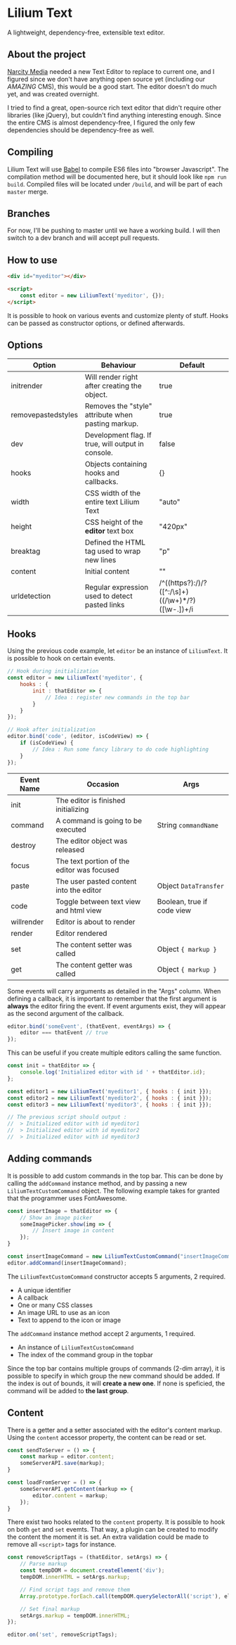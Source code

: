 # Lilium Text
A lightweight, dependency-free, extensible text editor. 

## About the project
[Narcity Media](https://github.com/narcitymedia/) needed a new Text Editor to replace to current one, and I figured since we don't have anything open source yet (including our *AMAZING* CMS), this would be a good start. The editor doesn't do much yet, and was created overnight. 

I tried to find a great, open-source rich text editor that didn't require other libraries (like jQuery), but couldn't find anything interesting enough. Since the entire CMS is almost dependency-free, I figured the only few dependencies should be dependency-free as well. 

## Compiling
Lilium Text will use [Babel](https://babeljs.io/) to compile ES6 files into "browser Javascript". The compilation method will be documented here, but it should look like `npm run build`. Compiled files will be located under `/build`, and will be part of each `master` merge. 

## Branches
For now, I'll be pushing to master until we have a working build. I will then switch to a dev branch and will accept pull requests. 

## How to use
```html
<div id="myeditor"></div>

<script>
    const editor = new LiliumText('myeditor', {});
</script>
```

It is possible to hook on various events and customize plenty of stuff. Hooks can be passed as constructor options, or defined afterwards. 

## Options
| Option              | Behaviour                                          | Default                                                 |
| ------------------- | -------------------------------------------------- | ------------------------------------------------------- |
| initrender          | Will render right after creating the object.       | true                                                    |
| removepastedstyles  | Removes the "style" attribute when pasting markup. | true                                                    |
| dev                 | Development flag. If true, will output in console. | false                                                   |
| hooks               | Objects containing hooks and callbacks.            | {}                                                      |
| width               | CSS width of the entire text Lilium Text           | "auto"                                                  |
| height              | CSS height of the **editor** text box              | "420px"                                                 |
| breaktag            | Defined the HTML tag used to wrap new lines        | "p"                                                     |
| content             | Initial content                                    | ""                                                      |
| urldetection        | Regular expression used to detect pasted links     | /^((https?):\/)\/?([^:\/\s]+)((\/\w+)*\/?)([\w\-\.])+/i |

## Hooks
Using the previous code example, let `editor` be an instance of `LiliumText`. It is possible to hook on certain events.
```javascript
// Hook during initialization
const editor = new LiliumText('myeditor', {
    hooks : {
        init : thatEditor => {
            // Idea : register new commands in the top bar
        }
    }
});

// Hook after initialization
editor.bind('code', (editor, isCodeView) => {
    if (isCodeView) {
        // Idea : Run some fancy library to do code highlighting
    }
});
```

| Event Name | Occasion                                     | Args                          |
| ---------- | -------------------------------------------- | ----------------------------- |
| init       | The editor is finished initializing          |                               |
| command    | A command is going to be executed            | String `commandName`          |
| destroy    | The editor object was released               |                               |
| focus      | The text portion of the editor was focused   |                               |
| paste      | The user pasted content into the editor      | Object `DataTransfer`         |
| code       | Toggle between text view and html view       | Boolean, true if code view    |
| willrender | Editor is about to render                    |                               |
| render     | Editor rendered                              |                               |
| set        | The content setter was called                | Object `{ markup }`           |
| get        | The content getter was called                | Object `{ markup }`           |

Some events will carry arguments as detailed in the "Args" column. When defining a callback, it is important to remember that the first argument is **always** the editor firing the event. If event arguments exist, they will appear as the second argument of the callback. 
```javascript
editor.bind('someEvent', (thatEvent, eventArgs) => {
    editor === thatEvent // true
});
```

This can be useful if you create multiple editors calling the same function. 
```javascript
const init = thatEditor => {
    console.log('Initialized editor with id ' + thatEditor.id);
};

const editor1 = new LiliumText('myeditor1', { hooks : { init }});
const editor2 = new LiliumText('myeditor2', { hooks : { init }});
const editor3 = new LiliumText('myeditor3', { hooks : { init }});

// The previous script should output : 
//  > Initialized editor with id myeditor1 
//  > Initialized editor with id myeditor2
//  > Initialized editor with id myeditor3
```

## Adding commands
It is possible to add custom commands in the top bar. This can be done by calling the `addCommand` instance method, and by passing a new `LiliumTextCustomCommand` object. The following example takes for granted that the programmer uses FontAwesome. 
```javascript
const insertImage = thatEditor => {
    // Show an image picker
    someImagePicker.show(img => {
        // Insert image in content
    });
}

const insertImageCommand = new LiliumTextCustomCommand("insertImageCommand", insertImage, 'far fa-image');
editor.addCommand(insertImageCommand);
```

The `LiliumTextCustomCommand` constructor accepts 5 arguments, 2 required.
 - A unique identifier
 - A callback
 - One or many CSS classes
 - An image URL to use as an icon
 - Text to append to the icon or image

The `addCommand` instance method accept 2 arguments, 1 required.
 - An instance of `LiliumTextCustomCommand`
 - The index of the command group in the topbar

Since the top bar contains multiple groups of commands (2-dim array), it is possible to specify in which group the new command should be added. If the index is out of bounds, it will **create a new one**. If none is speficied, the command will be added to **the last group**.

## Content
There is a getter and a setter associated with the editor's content markup. Using the `content` accessor property, the content can be read or set. 
```javascript
const sendToServer = () => {
    const markup = editor.content;
    someServerAPI.save(markup);
}

const loadFromServer = () => {
    someServerAPI.getContent(markup => {
        editor.content = markup;
    });
}
```

There exist two hooks related to the `content` property. It is possible to hook on both `get` and `set` evemts. That way, a plugin can be created to modify the content the moment it is set. An extra validation could be made to remove all `<script>` tags for instance.
```javascript
const removeScriptTags = (thatEditor, setArgs) => {
    // Parse markup
    const tempDOM = document.createElement('div');
    tempDOM.innerHTML = setArgs.markup;

    // Find script tags and remove them
    Array.prototype.forEach.call(tempDOM.querySelectorAll('script'), elScript => elScript.remove());

    // Set final markup
    setArgs.markup = tempDOM.innerHTML;
});

editor.on('set', removeScriptTags);
```


